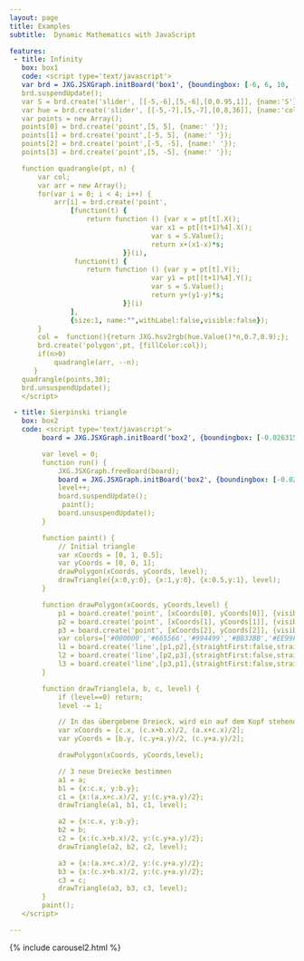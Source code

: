 ```yaml
---
layout: page
title: Examples
subtitle:  Dynamic Mathematics with JavaScript

features:
 - title: Infinity
   box: box1
   code: <script type='text/javascript'>
   var brd = JXG.JSXGraph.initBoard('box1', {boundingbox: [-6, 6, 10, -8]});
   brd.suspendUpdate();
   var S = brd.create('slider', [[-5,-6],[5,-6],[0,0.95,1]], {name:'S'});
   var hue = brd.create('slider', [[-5,-7],[5,-7],[0,8,36]], {name:'color'});
   var points = new Array();
   points[0] = brd.create('point',[5, 5], {name:' '});
   points[1] = brd.create('point',[-5, 5], {name:' '});
   points[2] = brd.create('point',[-5, -5], {name:' '});
   points[3] = brd.create('point',[5, -5], {name:' '});

   function quadrangle(pt, n) {
       var col;
       var arr = new Array();
       for(var i = 0; i < 4; i++) {
           arr[i] = brd.create('point',
               [function(t) {
                   return function () {var x = pt[t].X();
                                   var x1 = pt[(t+1)%4].X();
                                   var s = S.Value();
                                   return x+(x1-x)*s;
                            }}(i),
                function(t) {
                   return function () {var y = pt[t].Y();
                                   var y1 = pt[(t+1)%4].Y();
                                   var s = S.Value();
                                   return y+(y1-y)*s;
                            }}(i)
               ],
               {size:1, name:"",withLabel:false,visible:false});
       }
       col =  function(){return JXG.hsv2rgb(hue.Value()*n,0.7,0.9);};
       brd.create('polygon',pt, {fillColor:col});
       if(n>0)
           quadrangle(arr, --n);
      }
   quadrangle(points,30);
   brd.unsuspendUpdate();
   </script>

 - title: Sierpinski triangle
   box: box2
   code: <script type='text/javascript'>
        board = JXG.JSXGraph.initBoard('box2', {boundingbox: [-0.02631578947368421, 1.0263157894736843, 1.2894736842105263, -0.02631578947368421]});

        var level = 0;
        function run() {
            JXG.JSXGraph.freeBoard(board);
            board = JXG.JSXGraph.initBoard('box2', {boundingbox: [-0.02631578947368421, 1.0263157894736843, 1.2894736842105263, -0.02631578947368421]});
            level++;
            board.suspendUpdate();
             paint();
            board.unsuspendUpdate();
        }

        function paint() {
            // Initial triangle
            var xCoords = [0, 1, 0.5];
            var yCoords = [0, 0, 1];
            drawPolygon(xCoords, yCoords, level);
            drawTriangle({x:0,y:0}, {x:1,y:0}, {x:0.5,y:1}, level);
        }

        function drawPolygon(xCoords, yCoords,level) {
            p1 = board.create('point', [xCoords[0], yCoords[0]], {visible:false,name:'',withLabel:false});
            p2 = board.create('point', [xCoords[1], yCoords[1]], {visible:false,name:'',withLabel:false});
            p3 = board.create('point', [xCoords[2], yCoords[2]], {visible:false,name:'',withLabel:false});
            var colors=['#000000','#665566','#994499','#BB33BB','#EE99FF','#FFCCFF'];
            l1 = board.create('line',[p1,p2],{straightFirst:false,straightLast:false,strokeColor:colors[level%6],name:'',withLabel:false});
            l2 = board.create('line',[p2,p3],{straightFirst:false,straightLast:false,strokeColor:colors[level%6],name:'',withLabel:false});
            l3 = board.create('line',[p3,p1],{straightFirst:false,straightLast:false,strokeColor:colors[level%6],name:'',withLabel:false});
        }

        function drawTriangle(a, b, c, level) {
            if (level==0) return;
            level -= 1;

            // In das übergebene Dreieck, wird ein auf dem Kopf stehendes Dreieck eingefügt
            var xCoords = [c.x, (c.x+b.x)/2, (a.x+c.x)/2];
            var yCoords = [b.y, (c.y+a.y)/2, (c.y+a.y)/2];

            drawPolygon(xCoords, yCoords,level);

            // 3 neue Dreiecke bestimmen
            a1 = a;
            b1 = {x:c.x, y:b.y};
            c1 = {x:(a.x+c.x)/2, y:(c.y+a.y)/2};
            drawTriangle(a1, b1, c1, level);

            a2 = {x:c.x, y:b.y};
            b2 = b;
            c2 = {x:(c.x+b.x)/2, y:(c.y+a.y)/2};
            drawTriangle(a2, b2, c2, level);

            a3 = {x:(a.x+c.x)/2, y:(c.y+a.y)/2};
            b3 = {x:(c.x+b.x)/2, y:(c.y+a.y)/2};
            c3 = c;
            drawTriangle(a3, b3, c3, level);
        }
        paint();
   </script>

---
```


{% include carousel2.html %}
